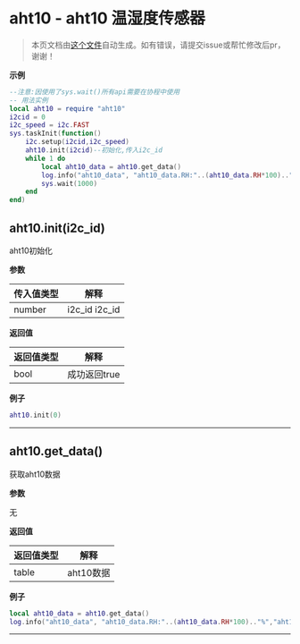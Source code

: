 # aht10 - aht10 温湿度传感器

> 本页文档由[这个文件](https://gitee.com/openLuat/LuatOS/tree/master/luat/../script/libs/aht10/aht10.lua)自动生成。如有错误，请提交issue或帮忙修改后pr，谢谢！

**示例**

```lua
--注意:因使用了sys.wait()所有api需要在协程中使用
-- 用法实例
local aht10 = require "aht10"
i2cid = 0
i2c_speed = i2c.FAST
sys.taskInit(function()
    i2c.setup(i2cid,i2c_speed)
    aht10.init(i2cid)--初始化,传入i2c_id
    while 1 do
        local aht10_data = aht10.get_data()
        log.info("aht10_data", "aht10_data.RH:"..(aht10_data.RH*100).."%","aht10_data.T"..(aht10_data.T).."℃")
        sys.wait(1000)
    end
end)

```

## aht10.init(i2c_id)

aht10初始化

**参数**

|传入值类型|解释|
|-|-|
|number|i2c_id i2c_id|

**返回值**

|返回值类型|解释|
|-|-|
|bool|成功返回true|

**例子**

```lua
aht10.init(0)

```

---

## aht10.get_data()

获取aht10数据

**参数**

无

**返回值**

|返回值类型|解释|
|-|-|
|table|aht10数据|

**例子**

```lua
local aht10_data = aht10.get_data()
log.info("aht10_data", "aht10_data.RH:"..(aht10_data.RH*100).."%","aht10_data.T"..(aht10_data.T).."℃")

```

---

